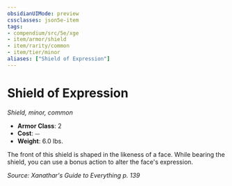 ```yaml
---
obsidianUIMode: preview
cssclasses: json5e-item
tags:
- compendium/src/5e/xge
- item/armor/shield
- item/rarity/common
- item/tier/minor
aliases: ["Shield of Expression"]
---
```

# Shield of Expression
*Shield, minor, common*  

- **Armor Class**: 2
- **Cost**: ⏤
- **Weight**: 6.0 lbs.

The front of this shield is shaped in the likeness of a face. While bearing the shield, you can use a bonus action to alter the face's expression.

*Source: Xanathar's Guide to Everything p. 139*